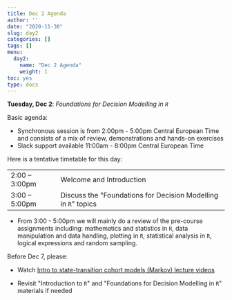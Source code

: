 ```yaml
---
title: Dec 2 Agenda
author: ''
date: "2020-11-30"
slug: day2
categories: []
tags: []
menu:
  day2:
    name: "Dec 2 Agenda"
    weight: 1
toc: yes
type: docs
---
```


**Tuesday, Dec 2**: *Foundations for Decision Modelling in `R`*

Basic agenda:

- Synchronous session is from 2:00pm - 5:00pm Central European Time and consists of a mix of review, demonstrations and hands-on exercises
- Slack support available 11:00am - 8:00pm Central European Time

Here is a tentative timetable for this day:

|                            |            |
|--------------------------------------------|:------------------|
| 2:00 – 3:00pm  |   Welcome and Introduction |
| 3:00 – 5:00pm  | Discuss the "Foundations for Decision Modelling in `R`" topics| 

- From 3:00 - 5:00pm we will mainly do a review of the pre-course assignments including: mathematics and statistics in `R`, data manipulation and data handling, plotting in `R`, statistical analysis in `R`, logical expressions and random sampling.

Before Dec 7, please:

- Watch [Intro to state-transition cohort models (Markov) lecture videos](https://darth-course-zorginstituut-2020-a5630a.netlify.app/days/day3/videos_markov/)

- Revisit "Introduction to `R`" and "Foundations for Decision Modelling in `R`" materials if needed

<!-- ## Synchronous session recording -->

<!-- ```{r, echo=F} -->
<!-- blogdown::shortcode("vimeo", "475190905") -->
<!-- ``` -->



